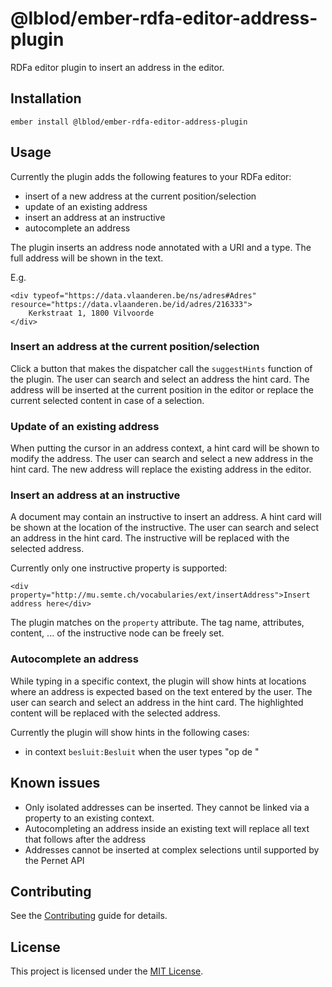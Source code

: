 @lblod/ember-rdfa-editor-address-plugin
==============================================================================

RDFa editor plugin to insert an address in the editor.


Installation
------------------------------------------------------------------------------

```
ember install @lblod/ember-rdfa-editor-address-plugin
```


Usage
------------------------------------------------------------------------------

Currently the plugin adds the following features to your RDFa editor:
- insert of a new address at the current position/selection
- update of an existing address
- insert an address at an instructive
- autocomplete an address

The plugin inserts an address node annotated with a URI and a type. The full address will be shown in the text.

E.g.
```
<div typeof="https://data.vlaanderen.be/ns/adres#Adres" resource="https://data.vlaanderen.be/id/adres/216333">
    Kerkstraat 1, 1800 Vilvoorde
</div>
```

### Insert an address at the current position/selection
Click a button that makes the dispatcher call the `suggestHints` function of the plugin. The user can search and select an address the hint card. The address will be inserted at the current position in the editor or replace the current selected content in case of a selection.

### Update of an existing address
When putting the cursor in an address context, a hint card will be shown to modify the address. The user can search and select a new address in the hint card. The new address will replace the existing address in the editor.

### Insert an address at an instructive
A document may contain an instructive to insert an address. A hint card will be shown at the location of the instructive. The user can search and select an address in the hint card. The instructive will be replaced with the selected address.

Currently only one instructive property is supported:
```
<div property="http://mu.semte.ch/vocabularies/ext/insertAddress">Insert address here</div>
```

The plugin matches on the `property` attribute. The tag name, attributes, content, ... of the instructive node can be freely set.

### Autocomplete an address
While typing in a specific context, the plugin will show hints at locations where an address is expected based on the text entered by the user. The user can search and select an address in the hint card. The highlighted content will be replaced with the selected address.

Currently the plugin will show hints in the following cases:
- in context `besluit:Besluit` when the user types "op de "

Known issues
------------------------------------------------------------------------------
- Only isolated addresses can be inserted. They cannot be linked via a property to an existing context.
- Autocompleting an address inside an existing text will replace all text that follows after the address
- Addresses cannot be inserted at complex selections until supported by the Pernet API

Contributing
------------------------------------------------------------------------------

See the [Contributing](CONTRIBUTING.md) guide for details.


License
------------------------------------------------------------------------------

This project is licensed under the [MIT License](LICENSE.md).

